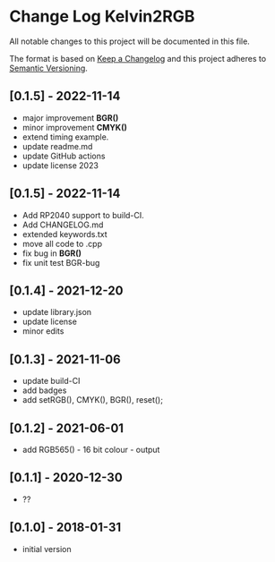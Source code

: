 # Change Log Kelvin2RGB

All notable changes to this project will be documented in this file.

The format is based on [Keep a Changelog](http://keepachangelog.com/)
and this project adheres to [Semantic Versioning](http://semver.org/).


## [0.1.5] - 2022-11-14
- major improvement **BGR()**
- minor improvement **CMYK()**
- extend timing example.
- update readme.md
- update GitHub actions
- update license 2023



## [0.1.5] - 2022-11-14
- Add RP2040 support to build-CI.
- Add CHANGELOG.md
- extended keywords.txt
- move all code to .cpp
- fix bug in **BGR()**
- fix unit test BGR-bug

## [0.1.4] - 2021-12-20
- update library.json
- update license
- minor edits

## [0.1.3] - 2021-11-06
- update build-CI
- add badges
- add setRGB(), CMYK(), BGR(), reset();

## [0.1.2] - 2021-06-01
- add RGB565() - 16 bit colour - output

## [0.1.1] - 2020-12-30
- ??

## [0.1.0] - 2018-01-31
- initial version



